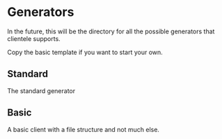 # Generators

In the future, this will be the directory for all the possible generators that clientele supports.

Copy the basic template if you want to start your own.

## Standard

The standard generator

## Basic

A basic client with a file structure and not much else.
